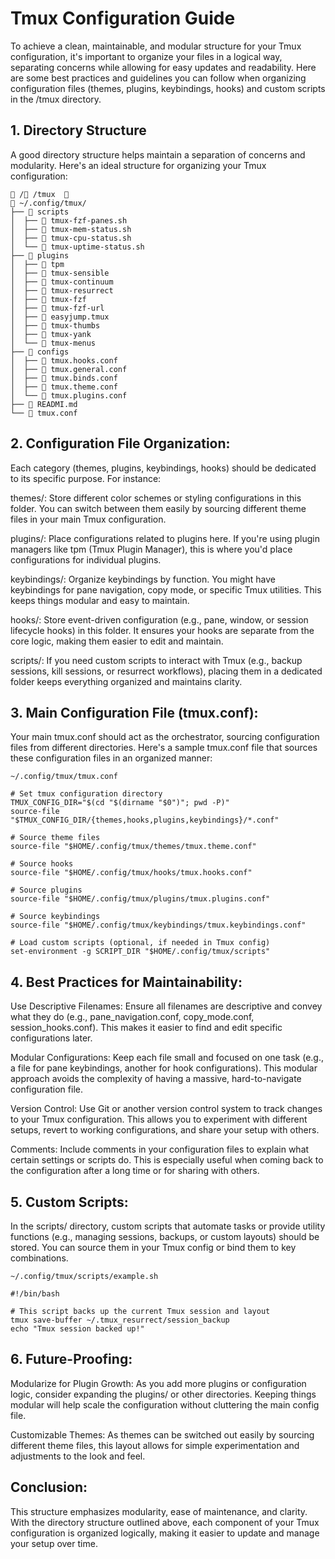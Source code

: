 # Tmux Configuration Guide

To achieve a clean, maintainable, and modular structure for your Tmux configuration, it's important to organize your files in a logical way, separating concerns while allowing for easy updates and readability. Here are some best practices and guidelines you can follow when organizing configuration files (themes, plugins, keybindings, hooks) and custom scripts in the /tmux directory.

## 1. Directory Structure

A good directory structure helps maintain a separation of concerns and modularity.
Here's an ideal structure for organizing your Tmux configuration:

```plaintext
 / /tmux  🥷
 ~/.config/tmux/
├──  scripts
│  ├──  tmux-fzf-panes.sh
│  ├──  tmux-mem-status.sh
│  ├──  tmux-cpu-status.sh
│  └──  tmux-uptime-status.sh
├──  plugins
│  ├──  tpm
│  ├──  tmux-sensible
│  ├──  tmux-continuum
│  ├──  tmux-resurrect
│  ├──  tmux-fzf
│  ├──  tmux-fzf-url
│  ├──  easyjump.tmux
│  ├──  tmux-thumbs
│  ├──  tmux-yank
│  └──  tmux-menus
├──  configs
│  ├──  tmux.hooks.conf
│  ├──  tmux.general.conf
│  ├──  tmux.binds.conf
│  ├──  tmux.theme.conf
│  └──  tmux.plugins.conf
├──  READMI.md
└──  tmux.conf
```

## 2. Configuration File Organization:

Each category (themes, plugins, keybindings, hooks) should be dedicated to its specific purpose. For instance:

themes/: Store different color schemes or styling configurations in this folder. You can switch between them easily by sourcing different theme files in your main Tmux configuration.

plugins/: Place configurations related to plugins here. If you're using plugin managers like tpm (Tmux Plugin Manager), this is where you'd place configurations for individual plugins.

keybindings/: Organize keybindings by function. You might have keybindings for pane navigation, copy mode, or specific Tmux utilities. This keeps things modular and easy to maintain.

hooks/: Store event-driven configuration (e.g., pane, window, or session lifecycle hooks) in this folder. It ensures your hooks are separate from the core logic, making them easier to edit and maintain.

scripts/: If you need custom scripts to interact with Tmux (e.g., backup sessions, kill sessions, or resurrect workflows), placing them in a dedicated folder keeps everything organized and maintains clarity.

## 3. Main Configuration File (tmux.conf):

Your main tmux.conf should act as the orchestrator, sourcing configuration files from different directories. Here's a sample tmux.conf file that sources these configuration files in an organized manner:

```plaintext
~/.config/tmux/tmux.conf

# Set tmux configuration directory
TMUX_CONFIG_DIR="$(cd "$(dirname "$0")"; pwd -P)"
source-file "$TMUX_CONFIG_DIR/{themes,hooks,plugins,keybindings}/*.conf"

# Source theme files
source-file "$HOME/.config/tmux/themes/tmux.theme.conf"

# Source hooks
source-file "$HOME/.config/tmux/hooks/tmux.hooks.conf"

# Source plugins
source-file "$HOME/.config/tmux/plugins/tmux.plugins.conf"

# Source keybindings
source-file "$HOME/.config/tmux/keybindings/tmux.keybindings.conf"

# Load custom scripts (optional, if needed in Tmux config)
set-environment -g SCRIPT_DIR "$HOME/.config/tmux/scripts"
```

## 4. Best Practices for Maintainability:

Use Descriptive Filenames: Ensure all filenames are descriptive and convey what they do (e.g., pane_navigation.conf, copy_mode.conf, session_hooks.conf). This makes it easier to find and edit specific configurations later.

Modular Configurations: Keep each file small and focused on one task (e.g., a file for pane keybindings, another for hook configurations). This modular approach avoids the complexity of having a massive, hard-to-navigate configuration file.

Version Control: Use Git or another version control system to track changes to your Tmux configuration. This allows you to experiment with different setups, revert to working configurations, and share your setup with others.

Comments: Include comments in your configuration files to explain what certain settings or scripts do. This is especially useful when coming back to the configuration after a long time or for sharing with others.

## 5. Custom Scripts:

In the scripts/ directory, custom scripts that automate tasks or provide utility functions (e.g., managing sessions, backups, or custom layouts) should be stored. You can source them in your Tmux config or bind them to key combinations.

```plaintext
~/.config/tmux/scripts/example.sh

#!/bin/bash

# This script backs up the current Tmux session and layout
tmux save-buffer ~/.tmux_resurrect/session_backup
echo "Tmux session backed up!"
```

## 6. Future-Proofing:

Modularize for Plugin Growth: As you add more plugins or configuration logic, consider expanding the plugins/ or other directories. Keeping things modular will help scale the configuration without cluttering the main config file.

Customizable Themes: As themes can be switched out easily by sourcing different theme files, this layout allows for simple experimentation and adjustments to the look and feel.

## Conclusion:

This structure emphasizes modularity, ease of maintenance, and clarity. With the directory structure outlined above, each component of your Tmux configuration is organized logically, making it easier to update and manage your setup over time.
